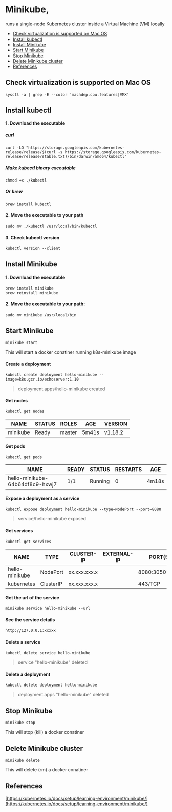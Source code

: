 # Minikube,
runs a single-node Kubernetes cluster inside a Virtual Machine (VM) locally

* [Check virtualization is supported on Mac OS](https://github.com/Ariel-Yu/knowledge-bases/blob/master/kubernetes/minikube.md#check-virtualization-is-supported-on-mac-os)
* [Install kubectl](https://github.com/Ariel-Yu/knowledge-bases/blob/master/kubernetes/minikube.md#install-kubectl)
* [Install Minikube](https://github.com/Ariel-Yu/knowledge-bases/blob/master/kubernetes/minikube.md#install-minikube)
* [Start Minikube](https://github.com/Ariel-Yu/knowledge-bases/blob/master/kubernetes/minikube.md#start-minikube)
* [Stop Minikube](https://github.com/Ariel-Yu/knowledge-bases/blob/master/kubernetes/minikube.md#stop-minikube)
* [Delete Minikube cluster](https://github.com/Ariel-Yu/knowledge-bases/blob/master/kubernetes/minikube.md#delete-minikube-cluster)
* [References](https://github.com/Ariel-Yu/knowledge-bases/blob/master/kubernetes/minikube.md#references)

## Check virtualization is supported on Mac OS
```
sysctl -a | grep -E --color 'machdep.cpu.features|VMX'
```

## Install kubectl
#### 1. Download the executable
##### curl
```
curl -LO "https://storage.googleapis.com/kubernetes-release/release/$(curl -s https://storage.googleapis.com/kubernetes-release/release/stable.txt)/bin/darwin/amd64/kubectl"
```
##### Make kubectl binary executable
```
chmod +x ./kubectl
```
##### Or brew
```
brew install kubectl
```

#### 2. Move the executable to your path
```
sudo mv ./kubectl /usr/local/bin/kubectl
```

#### 3. Check kubectl version
```
kubectl version --client
```

## Install Minikube
#### 1. Download the executable
```
brew install minikube
brew reinstall minikube
```

#### 2. Move the executable to your path:
```
sudo mv minikube /usr/local/bin
```

## Start Minikube
```
minikube start
```
This will start a docker conatiner running k8s-minikube image

#### Create a deployment
```
kubectl create deployment hello-minikube --image=k8s.gcr.io/echoserver:1.10
```
> deployment.apps/hello-minikube created

#### Get nodes
```
kubectl get nodes
```
NAME | STATUS | ROLES | AGE | VERSION
---- | ------ | ----- | --- | -------
minikube | Ready | master | 5m41s | v1.18.2

#### Get pods
```
kubectl get pods
```
NAME | READY | STATUS | RESTARTS | AGE
---- | ------ | ----- | -------- | ---
hello-minikube-64b64df8c9-hxwj7 | 1/1 | Running | 0 | 4m18s

#### Expose a deployment as a service
```
kubectl expose deployment hello-minikube --type=NodePort --port=8080
```
> service/hello-minikube exposed

#### Get services
```
kubectl get services
```
NAME | TYPE | CLUSTER-IP | EXTERNAL-IP | PORT(S) | AGE
---- | ---- | ---------- | ----------- | ------- | ---
hello-minikube | NodePort | xx.xxx.xxx.x | <none> | 8080:30507/TCP | 17m
kubernetes | ClusterIP | xx.xxx.xxx.x | <none> | 443/TCP | 28m

#### Get the url of the service
```
minikube service hello-minikube --url
```

#### See the service details
`http://127.0.0.1:xxxxx `

#### Delete a service
```
kubectl delete service hello-minikube
```
> service "hello-minikube" deleted

#### Delete a deployment
```
kubectl delete deployment hello-minikube
```
> deployment.apps "hello-minikube" deleted

## Stop Minikube
```
minikube stop
```
This will stop (kill) a docker conatiner

## Delete Minikube cluster
```
minikube delete
```
This will delete (rm) a docker conatiner

## References
[https://kubernetes.io/docs/setup/learning-environment/minikube/](https://kubernetes.io/docs/setup/learning-environment/minikube/) 
